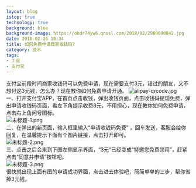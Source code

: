 ```yaml
---
layout: blog
istop: true
technology: true
background: blue
background-image: https://obdr74yw6.qnssl.com/2018/02/2980090842.jpg
date: 2018-02-26 18:34
title: 如何免费申请商家收钱码?
category: 技术
tags:
- 工具
- 支付宝
---
```


支付宝前段时间商家收钱码可以免费申请，现在需要支付3元，错过的朋友，又不想付这3元钱，怎么办？现在教你如何免费申请开通。 
![alipay-qrcode.jpg][1]  
一、打开支付宝APP，在首页点击收钱，弹出收钱页面，点击收钱码提现免费，弹出申请收钱码页面，看左下角提示收费3元，不用担心，现在教你如何免费申请，点击右上角问号图标。  
![未标题-1.png](https://i.loli.net/2018/02/26/5a93f3ffa6454.png)  
二、在弹出的新页面，输入框里输入“申请收钱码免费”  ，回车发送，客服会给你回复，在温馨提示下面有个图片链接，点击打开即可。  
![未标题-2.png](https://i.loli.net/2018/02/26/5a93f41836900.png)  
三、点击之后会来到下图左侧显示界面，“3元”已经变成“特邀您免费领用”，赶紧点击“同意并申请”按钮吧。  
![未标题-3.png](https://i.loli.net/2018/02/26/5a93f41734993.png)  
很快就出现上面有图的申请成功界面，点击进去体验吧，简简单单的三步，帮你省掉3元钱。


  [1]: https://obdr74yw6.qnssl.com/2018/02/2980090842.jpg